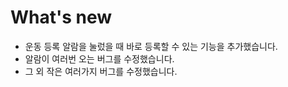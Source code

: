 #  What's new
- 운동 등록 알람을 눌렀을 때 바로 등록할 수 있는 기능을 추가했습니다. 
- 알람이 여러번 오는 버그를 수정했습니다.
- 그 외 작은 여러가지 버그를 수정했습니다.
